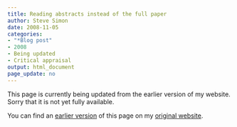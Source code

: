 ```yaml
---
title: Reading abstracts instead of the full paper
author: Steve Simon
date: 2008-11-05
categories:
- "*Blog post"
- 2008
- Being updated
- Critical appraisal
output: html_document
page_update: no
---
```


This page is currently being updated from the earlier version of my website. Sorry that it is not yet fully available.

<!---More--->

You can find an [earlier version][sim1] of this page on my [original website][sim2].

[sim1]: http://www.pmean.com/08/ReadingAbstracts.html
[sim2]: http://www.pmean.com/original_site.html
